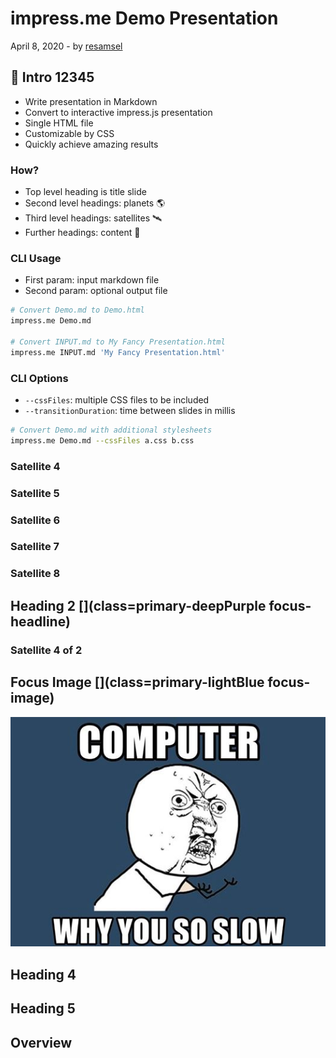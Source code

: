 impress.me Demo Presentation
====================================

April 8, 2020 - by [resamsel](https://github.com/resamsel)

## 🧭 Intro 12345 [](class=primary-red)

* Write presentation in Markdown
* Convert to interactive impress.js presentation
* Single HTML file
* Customizable by CSS
* Quickly achieve amazing results

### How?

* Top level heading is title slide
* Second level headings: planets 🌎
* Third level headings: satellites 🛰️
* Further headings: content 📖

### CLI Usage

* First param: input markdown file
* Second param: optional output file

```bash
# Convert Demo.md to Demo.html
impress.me Demo.md

# Convert INPUT.md to My Fancy Presentation.html
impress.me INPUT.md 'My Fancy Presentation.html'
```

### CLI Options

* `--cssFiles`: multiple CSS files to be included
* `--transitionDuration`: time between slides in millis

```bash
# Convert Demo.md with additional stylesheets
impress.me Demo.md --cssFiles a.css b.css
```

### Satellite 4

### Satellite 5

### Satellite 6

### Satellite 7

### Satellite 8

## Heading 2 [](class=primary-deepPurple focus-headline)

### Satellite 4 of 2 [](class=focus-headline)

## Focus Image [](class=primary-lightBlue focus-image)
![Why you so slow][y-slow]

## Heading 4 [](class=primary-green)

## Heading 5 [](class=primary-amber)

## Overview [](class=overview)

[logo]: https://github.com/adam-p/markdown-here/raw/master/src/common/images/icon48.png "Logo Title Text 2"
[demo-presentation]: images/demo-presentation.png "Demo Presentation"
[y-slow]: y-slow.jpg "Why you so slow"
[link]: http://www.reddit.com
